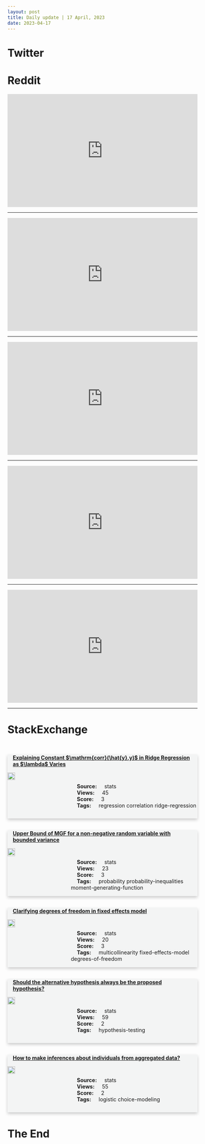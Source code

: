```yaml
---
layout: post
title: Daily update | 17 April, 2023
date: 2023-04-17
---
```


<script async src="https://platform.twitter.com/widgets.js" charset="utf-8"></script>


<script src='https://storage.ko-fi.com/cdn/scripts/overlay-widget.js'></script>
<script>
  kofiWidgetOverlay.draw('themldojo', {
    'type': 'floating-chat',
    'floating-chat.donateButton.text': 'Support me',
    'floating-chat.donateButton.background-color': '#f45d22',
    'floating-chat.donateButton.text-color': '#fff'
  });
</script>

# Twitter 

<blockquote class="twitter-tweet"><a href="https://twitter.com/svpino/status/1647610623176613889"></a></blockquote>

<blockquote class="twitter-tweet"><a href="https://twitter.com/Profdilipmandal/status/1647445643139461121"></a></blockquote>

<blockquote class="twitter-tweet"><a href="https://twitter.com/FrnkNlsn/status/1647409055928061954"></a></blockquote>

<blockquote class="twitter-tweet"><a href="https://twitter.com/TechBurritoUno/status/1647703817444573189"></a></blockquote>

<blockquote class="twitter-tweet"><a href="https://twitter.com/ScienceNews/status/1647419579491033090"></a></blockquote>

<blockquote class="twitter-tweet"><a href="https://twitter.com/ylecun/status/1647533059212812289"></a></blockquote>

<blockquote class="twitter-tweet"><a href="https://twitter.com/karpathy/status/1647421539279851521"></a></blockquote>

<blockquote class="twitter-tweet"><a href="https://twitter.com/ylecun/status/1647501125514579968"></a></blockquote>

<blockquote class="twitter-tweet"><a href="https://twitter.com/ylecun/status/1647635064774356992"></a></blockquote>

<blockquote class="twitter-tweet"><a href="https://twitter.com/ylecun/status/1647708800714153984"></a></blockquote>

# Reddit 

<iframe id="reddit-embed" src="https://www.redditmedia.com/r/MachineLearning/comments/12oh07a/p_chat_with_any_github_repo_code_understanding?ref_source=embed&amp;ref=share&amp;embed=true" sandbox="allow-scripts allow-same-origin allow-popups" style="border: none;" height="300" width="100%" scrolling="yes"></iframe>
<hr style="width:100%;text-align:left;margin-left:0">
<iframe id="reddit-embed" src="https://www.redditmedia.com/r/datascience/comments/12nrcvk/any_american_data_scientists_or_ml_engineers_here?ref_source=embed&amp;ref=share&amp;embed=true" sandbox="allow-scripts allow-same-origin allow-popups" style="border: none;" height="300" width="100%" scrolling="yes"></iframe>
<hr style="width:100%;text-align:left;margin-left:0">
<iframe id="reddit-embed" src="https://www.redditmedia.com/r/MachineLearning/comments/12omnxo/r_timeline_of_recent_large_language_models?ref_source=embed&amp;ref=share&amp;embed=true" sandbox="allow-scripts allow-same-origin allow-popups" style="border: none;" height="300" width="100%" scrolling="yes"></iframe>
<hr style="width:100%;text-align:left;margin-left:0">
<iframe id="reddit-embed" src="https://www.redditmedia.com/r/MachineLearning/comments/12ok5b6/d_as_a_developer_the_current_rate_of_ml_progress?ref_source=embed&amp;ref=share&amp;embed=true" sandbox="allow-scripts allow-same-origin allow-popups" style="border: none;" height="300" width="100%" scrolling="yes"></iframe>
<hr style="width:100%;text-align:left;margin-left:0">
<iframe id="reddit-embed" src="https://www.redditmedia.com/r/dataengineering/comments/12o0euv/is_data_lake_just_a_theoretical_construct_how?ref_source=embed&amp;ref=share&amp;embed=true" sandbox="allow-scripts allow-same-origin allow-popups" style="border: none;" height="300" width="100%" scrolling="yes"></iframe>
<hr style="width:100%;text-align:left;margin-left:0">

<style>
.card {
box-shadow: 0 4px 8px 0 rgba(0,0,0,0.2);
transition: 0.3s;
width: 100%;
background-color: #F3F4F4;
}
p{
    margin-left:  3em;
    padding-top: 1em;
}
.part2{
    display: grid;
    grid-template-columns: 1fr 3fr;
}
h4{
    margin: 1em;
}

.card:hover {
box-shadow: 0 8px 16px 0 rgba(0,0,0,0.2);
}
b {
padding: 2px 16px;
}
</style>
  
# StackExchange 


  <br>
  <div class="card">
  <h4><a href='https://stats.stackexchange.com/questions/613078/explaining-constant-mathrmcorr-haty-y-in-ridge-regression-as-lambda'>Explaining Constant $\mathrm{corr}(\hat{y},y)$ in Ridge Regression as $\lambda$ Varies</a></h4> 
  <div class="part2">
      <img src="https://cdn.sstatic.net/Sites/stats/Img/apple-touch-icon@2.png?v=344f57aa10cc" alt="Img missing!" style="width:40%">
      <p><b>Source:</b> stats<br><b>Views:</b> 45<br><b>Score:</b> 3<br><b>Tags:</b> <span class="badge badge-dark">regression</span> <span class="badge badge-dark">correlation</span> <span class="badge badge-dark">ridge-regression</span></p> 
  </div>
  </div>
      
  <br>
  <div class="card">
  <h4><a href='https://stats.stackexchange.com/questions/613116/upper-bound-of-mgf-for-a-non-negative-random-variable-with-bounded-variance'>Upper Bound of MGF for a non-negative random variable with bounded variance</a></h4> 
  <div class="part2">
      <img src="https://cdn.sstatic.net/Sites/stats/Img/apple-touch-icon@2.png?v=344f57aa10cc" alt="Img missing!" style="width:40%">
      <p><b>Source:</b> stats<br><b>Views:</b> 23<br><b>Score:</b> 3<br><b>Tags:</b> <span class="badge badge-dark">probability</span> <span class="badge badge-dark">probability-inequalities</span> <span class="badge badge-dark">moment-generating-function</span></p> 
  </div>
  </div>
      
  <br>
  <div class="card">
  <h4><a href='https://stats.stackexchange.com/questions/613089/clarifying-degrees-of-freedom-in-fixed-effects-model'>Clarifying degrees of freedom in fixed effects model</a></h4> 
  <div class="part2">
      <img src="https://cdn.sstatic.net/Sites/stats/Img/apple-touch-icon@2.png?v=344f57aa10cc" alt="Img missing!" style="width:40%">
      <p><b>Source:</b> stats<br><b>Views:</b> 20<br><b>Score:</b> 3<br><b>Tags:</b> <span class="badge badge-dark">multicollinearity</span> <span class="badge badge-dark">fixed-effects-model</span> <span class="badge badge-dark">degrees-of-freedom</span></p> 
  </div>
  </div>
      
  <br>
  <div class="card">
  <h4><a href='https://stats.stackexchange.com/questions/613128/should-the-alternative-hypothesis-always-be-the-proposed-hypothesis'>Should the alternative hypothesis always be the proposed hypothesis?</a></h4> 
  <div class="part2">
      <img src="https://cdn.sstatic.net/Sites/stats/Img/apple-touch-icon@2.png?v=344f57aa10cc" alt="Img missing!" style="width:40%">
      <p><b>Source:</b> stats<br><b>Views:</b> 59<br><b>Score:</b> 2<br><b>Tags:</b> <span class="badge badge-dark">hypothesis-testing</span></p> 
  </div>
  </div>
      
  <br>
  <div class="card">
  <h4><a href='https://stats.stackexchange.com/questions/613117/how-to-make-inferences-about-individuals-from-aggregated-data'>How to make inferences about individuals from aggregated data?</a></h4> 
  <div class="part2">
      <img src="https://cdn.sstatic.net/Sites/stats/Img/apple-touch-icon@2.png?v=344f57aa10cc" alt="Img missing!" style="width:40%">
      <p><b>Source:</b> stats<br><b>Views:</b> 55<br><b>Score:</b> 2<br><b>Tags:</b> <span class="badge badge-dark">logistic</span> <span class="badge badge-dark">choice-modeling</span></p> 
  </div>
  </div>
      
# The End
